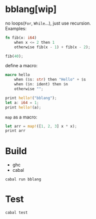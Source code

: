 # bblang[wip]
no loops(`For`, `While`...), just use recursion.  
Examples:
```rust
fn fib(x: i64)
    when x <= 2 then 1 
    otherwise fib(x - 1) + fib(x - 2);

fib(40);
```
define a macro:
```rust
macro hello
    when ($s: str) then "Hello" + $s
    when ($n: ident) then $n
    otherwise "";

print hello!("bblang");
let a: i64 = 1;
print hello!(a);
```
`map` as a macro:  
```rust
let arr = map!([1, 2, 3] x * x);
print arr
```

# Build
* ghc
* cabal
```
cabal run bblang
```

# Test
```
cabal test
```